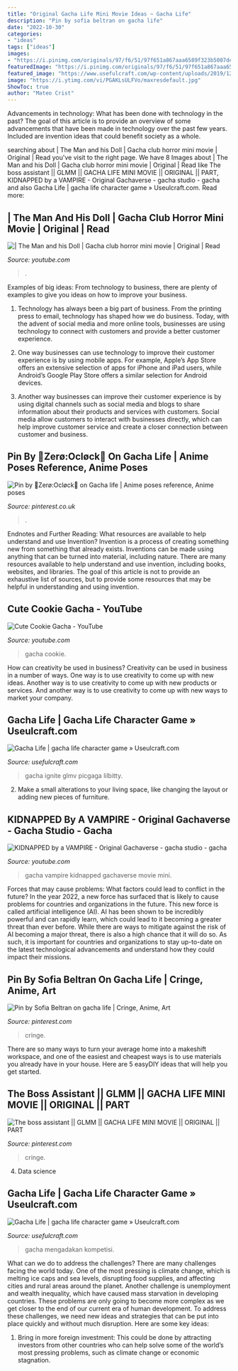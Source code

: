 ```yaml
---
title: "Original Gacha Life Mini Movie Ideas ~ Gacha Life"
description: "Pin by sofia beltran on gacha life"
date: "2022-10-30"
categories:
- "ideas"
tags: ["ideas"]
images:
- "https://i.pinimg.com/originals/97/f6/51/97f651a867aaa6589f323b5007deb53e.jpg"
featuredImage: "https://i.pinimg.com/originals/97/f6/51/97f651a867aaa6589f323b5007deb53e.jpg"
featured_image: "https://www.usefulcraft.com/wp-content/uploads/2019/12/gacha-life-16.jpg"
image: "https://i.ytimg.com/vi/PGAKLsULFVo/maxresdefault.jpg"
ShowToc: true
author: "Mateo Crist"
---
```



Advancements in technology: What has been done with technology in the past?
The goal of this article is to provide an overview of some advancements that have been made in technology over the past few years. Included are invention ideas that could benefit society as a whole.

	

		
searching about | The Man and his Doll | Gacha club horror mini movie | Original | Read you've visit to the right page. We have 8 Images about | The Man and his Doll | Gacha club horror mini movie | Original | Read like The boss assistant || GLMM || GACHA LIFE MINI MOVIE || ORIGINAL || PART, KIDNAPPED by a VAMPIRE - Original Gachaverse - gacha studio - gacha and also Gacha Life | gacha life character game » Useulcraft.com. Read more:
		
    
## | The Man And His Doll | Gacha Club Horror Mini Movie | Original | Read

<img loading=lazy src="https://i.ytimg.com/vi/PGAKLsULFVo/maxresdefault.jpg" onerror="this.onerror=null;this.src='https://tse1.mm.bing.net/th?id=OIP.TfZVayCXBJrauUfn0ij0WAHaEK&amp;pid=15.1';" alt="| The Man and his Doll | Gacha club horror mini movie | Original | Read">

_Source: youtube.com_

>. 

	

Examples of big ideas: From technology to business, there are plenty of examples to give you ideas on how to improve your business.
1. Technology has always been a big part of business. From the printing press to email, technology has shaped how we do business. Today, with the advent of social media and more online tools, businesses are using technology to connect with customers and provide a better customer experience.
2. One way businesses can use technology to improve their customer experience is by using mobile apps. For example, Apple’s App Store offers an extensive selection of apps for iPhone and iPad users, while Android’s Google Play Store offers a similar selection for Android devices.

3. Another way businesses can improve their customer experience is by using digital channels such as social media and blogs to share information about their products and services with customers. Social media allow customers to interact with businesses directly, which can help improve customer service and create a closer connection between customer and business.


    
## Pin By 🤍Zerø:Ocløck🖤 On Gacha Life | Anime Poses Reference, Anime Poses

<img loading=lazy src="https://i.pinimg.com/originals/97/f6/51/97f651a867aaa6589f323b5007deb53e.jpg" onerror="this.onerror=null;this.src='https://tse3.mm.bing.net/th?id=OIP.zdoyPkwVUhraXmlRvp_cowHaHm&amp;pid=15.1';" alt="Pin by 🤍Zerø:Ocløck🖤 on Gacha life | Anime poses reference, Anime poses">

_Source: pinterest.co.uk_

>. 

	

Endnotes and Further Reading: What resources are available to help understand and use Invention?
Invention is a process of creating something new from something that already exists. Inventions can be made using anything that can be turned into material, including nature. There are many resources available to help understand and use invention, including books, websites, and libraries. The goal of this article is not to provide an exhaustive list of sources, but to provide some resources that may be helpful in understanding and using invention.

    
## Cute Cookie Gacha - YouTube

<img loading=lazy src="https://yt3.ggpht.com/a/AATXAJxBnEUMLtwVKBEip0EZY7QRVJdCb4zmPZPt5Q%3ds900-c-k-c0xffffffff-no-rj-mo" onerror="this.onerror=null;this.src='https://tse1.mm.bing.net/th?id=OIP.rp0RyE_V7Wmwe0L0x-qA4AHaHa&amp;pid=15.1';" alt="Cute Cookie Gacha - YouTube">

_Source: youtube.com_

>gacha cookie. 

	

How can creativity be used in business?
Creativity can be used in business in a number of ways. One way is to use creativity to come up with new ideas. Another way is to use creativity to come up with new products or services. And another way is to use creativity to come up with new ways to market your company.

    
## Gacha Life | Gacha Life Character Game » Useulcraft.com

<img loading=lazy src="https://www.usefulcraft.com/wp-content/uploads/2019/12/gacha-life-16.jpg" onerror="this.onerror=null;this.src='https://tse4.mm.bing.net/th?id=OIP.z8UzPbgHfB-2thnoTipNnAHaEK&amp;pid=15.1';" alt="Gacha Life | gacha life character game » Useulcraft.com">

_Source: usefulcraft.com_

>gacha ignite glmv picgaga lilbitty. 

	

2. Make a small alterations to your living space, like changing the layout or adding new pieces of furniture. 

    
## KIDNAPPED By A VAMPIRE - Original Gachaverse - Gacha Studio - Gacha

<img loading=lazy src="https://i.ytimg.com/vi/p_DeNDXrcm8/maxresdefault.jpg" onerror="this.onerror=null;this.src='https://tse4.mm.bing.net/th?id=OIP.4CK-gU3ywFA_7nYxwmW-lAHaEK&amp;pid=15.1';" alt="KIDNAPPED by a VAMPIRE - Original Gachaverse - gacha studio - gacha">

_Source: youtube.com_

>gacha vampire kidnapped gachaverse movie mini. 

	

Forces that may cause problems: What factors could lead to conflict in the future?
In the year 2022, a new force has surfaced that is likely to cause problems for countries and organizations in the future. This new force is called artificial intelligence (AI). AI has been shown to be incredibly powerful and can rapidly learn, which could lead to it becoming a greater threat than ever before. While there are ways to mitigate against the risk of AI becoming a major threat, there is also a high chance that it will do so. As such, it is important for countries and organizations to stay up-to-date on the latest technological advancements and understand how they could impact their missions.

    
## Pin By Sofia Beltran On Gacha Life | Cringe, Anime, Art

<img loading=lazy src="https://i.pinimg.com/736x/87/33/c4/8733c4c1a5d58eb0dbe009dbef12cabe.jpg" onerror="this.onerror=null;this.src='https://tse1.mm.bing.net/th?id=OIP.PwB6BPRAo4FfwzfqLWNE_AAAAA&amp;pid=15.1';" alt="Pin by Sofia Beltran on gacha life | Cringe, Anime, Art">

_Source: pinterest.com_

>cringe. 

	

There are so many ways to turn your average home into a makeshift workspace, and one of the easiest and cheapest ways is to use materials you already have in your house. Here are 5 easyDIY ideas that will help you get started.

    
## The Boss Assistant || GLMM || GACHA LIFE MINI MOVIE || ORIGINAL || PART

<img loading=lazy src="https://i.pinimg.com/736x/2e/51/5c/2e515cbe51efb07cdf483af4d8fb366a.jpg" onerror="this.onerror=null;this.src='https://tse2.mm.bing.net/th?id=OIP.88LOpKAsiqOEzSTP49sYnAHaFj&amp;pid=15.1';" alt="The boss assistant || GLMM || GACHA LIFE MINI MOVIE || ORIGINAL || PART">

_Source: pinterest.com_

>cringe. 

	

4. Data science 

    
## Gacha Life | Gacha Life Character Game » Useulcraft.com

<img loading=lazy src="https://www.usefulcraft.com/wp-content/uploads/2019/12/gacha-life-10.jpg" onerror="this.onerror=null;this.src='https://tse3.mm.bing.net/th?id=OIP.9saXNzjesH1A5mFnRo55XwHaEK&amp;pid=15.1';" alt="Gacha Life | gacha life character game » Useulcraft.com">

_Source: usefulcraft.com_

>gacha mengadakan kompetisi. 

	

What can we do to address the challenges?
There are many challenges facing the world today. One of the most pressing is climate change, which is melting ice caps and sea levels, disrupting food supplies, and affecting cities and rural areas around the planet. Another challenge is unemployment and wealth inequality, which have caused mass starvation in developing countries. 
These problems are only going to become more complex as we get closer to the end of our current era of human development. To address these challenges, we need new ideas and strategies that can be put into place quickly and without much disruption. Here are some key ideas: 

1) Bring in more foreign investment: This could be done by attracting investors from other countries who can help solve some of the world’s most pressing problems, such as climate change or economic stagnation.

